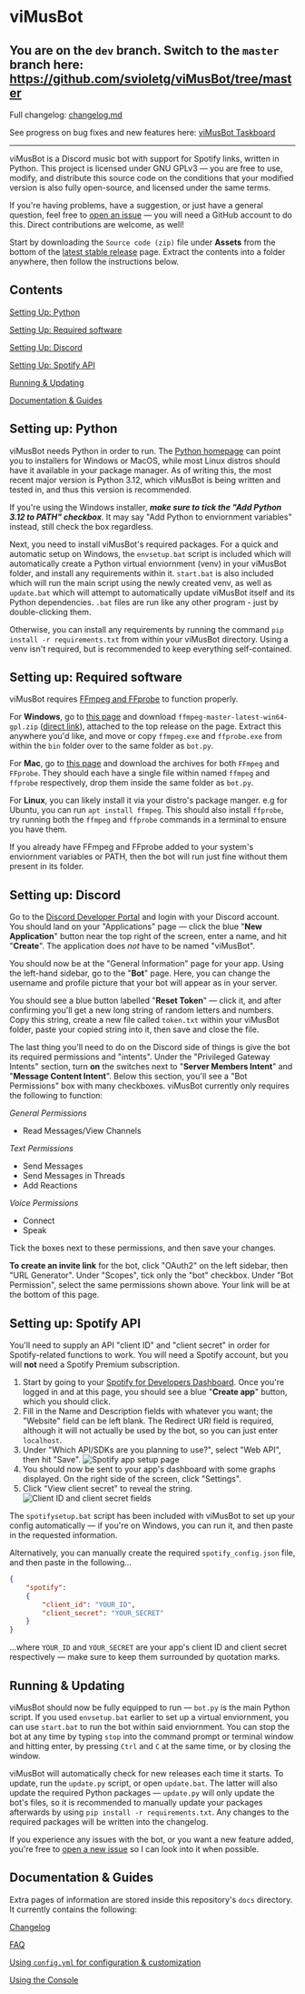 # viMusBot

## You are on the `dev` branch. Switch to the `master` branch here: https://github.com/svioletg/viMusBot/tree/master

Full changelog: [changelog.md](https://github.com/svioletg/viMusBot/blob/master/docs/changelog.md)

See progress on bug fixes and new features here: [viMusBot Taskboard](https://github.com/users/svioletg/projects/1/views/1)

---

viMusBot is a Discord music bot with support for Spotify links, written in Python. This project is licensed under GNU GPLv3 — you are free to use, modify, and distribute this source code on the conditions that your modified version is also fully open-source, and licensed under the same terms.

If you're having problems, have a suggestion, or just have a general question, feel free to [open an issue](https://github.com/svioletg/viMusBot/issues) — you will need a GitHub account to do this. Direct contributions are welcome, as well!

Start by downloading the `Source code (zip)` file under **Assets** from the bottom of the [latest stable release](https://github.com/svioletg/viMusBot/releases/latest) page. Extract the contents into a folder anywhere, then follow the instructions below.

## Contents

[Setting Up: Python](#setting-up-python)

[Setting Up: Required software](#setting-up-required-software)

[Setting Up: Discord](#setting-up-discord)

[Setting Up: Spotify API](#setting-up-spotify-api)

[Running & Updating](#running--updating)

[Documentation & Guides](#documentation--guides)

## Setting up: Python

viMusBot needs Python in order to run. The [Python homepage](https://www.python.org/downloads) can point you to installers for Windows or MacOS, while most Linux distros should have it available in your package manager. As of writing this, the most recent major version is Python 3.12, which viMusBot is being written and tested in, and thus this version is recommended.

If you're using the Windows installer, ***make sure to tick the "Add Python 3.12 to PATH" checkbox***. It may say "Add Python to enviornment variables" instead, still check the box regardless.

Next, you need to install viMusBot's required packages. For a quick and automatic setup on Windows, the `envsetup.bat` script is included which will automatically create a Python virtual enviornment (venv) in your viMusBot folder, and install any requirements within it. `start.bat` is also included which will run the main script using the newly created venv, as well as `update.bat` which will attempt to automatically update viMusBot itself and its Python dependencies. `.bat` files are run like any other program - just by double-clicking them.

Otherwise, you can install any requirements by running the command `pip install -r requirements.txt` from within your viMusBot directory. Using a venv isn't required, but is recommended to keep everything self-contained.

## Setting up: Required software

viMusBot requires [FFmpeg and FFprobe](https://www.ffmpeg.org/) to function properly.

For **Windows**, go to [this page](https://github.com/BtbN/FFmpeg-Builds/releases) and download `ffmpeg-master-latest-win64-gpl.zip` ([direct link](https://github.com/BtbN/FFmpeg-Builds/releases/download/latest/ffmpeg-master-latest-win64-gpl.zip)), attached to the top release on the page. Extract this anywhere you'd like, and move or copy `ffmpeg.exe` and `ffprobe.exe` from within the `bin` folder over to the same folder as `bot.py`.

For **Mac**, go to [this page](https://evermeet.cx/ffmpeg/) and download the archives for both `FFmpeg` and `FFprobe`. They should each have a single file within named `ffmpeg` and `ffprobe` respectively, drop them inside the same folder as `bot.py`.

For **Linux**, you can likely install it via your distro's package manger. e.g for Ubuntu, you can run `apt install ffmpeg`. This should also install `ffprobe`, try running both the `ffmpeg` and `ffprobe` commands in a terminal to ensure you have them.

If you already have FFmpeg and FFprobe added to your system's enviornment variables or PATH, then the bot will run just fine without them present in its folder.

## Setting up: Discord

Go to the [Discord Developer Portal](https://discord.com/developers/applications/) and login with your Discord account. You should land on your "Applications" page — click the blue "**New Application**" button near the top right of the screen, enter a name, and hit "**Create**". The application does *not* have to be named "viMusBot".

You should now be at the "General Information" page for your app. Using the left-hand sidebar, go to the "**Bot**" page. Here, you can change the username and profile picture that your bot will appear as in your server.

You should see a blue button labelled "**Reset Token**" — click it, and after confirming you'll get a new long string of random letters and numbers. Copy this string, create a new file called `token.txt` within your viMusBot folder, paste your copied string into it, then save and close the file.

The last thing you'll need to do on the Discord side of things is give the bot its required permissions and "intents". Under the "Privileged Gateway Intents" section, turn **on** the switches next to "**Server Members Intent**" and "**Message Content Intent**". Below this section, you'll see a "Bot Permissions" box with many checkboxes. viMusBot currently only requires the following to function:

*General Permissions*

- Read Messages/View Channels

*Text Permissions*

- Send Messages
- Send Messages in Threads
- Add Reactions

*Voice Permissions*

- Connect
- Speak

Tick the boxes next to these permissions, and then save your changes.

**To create an invite link** for the bot, click "OAuth2" on the left sidebar, then "URL Generator". Under "Scopes", tick only the "bot" checkbox. Under "Bot Permission", select the same permissions shown above. Your link will be at the bottom of this page.

## Setting up: Spotify API

You'll need to supply an API "client ID" and "client secret" in order for Spotify-related functions to work. You will need a Spotify account, but you will **not** need a Spotify Premium subscription.

1. Start by going to your [Spotify for Developers Dashboard](https://developer.spotify.com/dashboard). Once you're logged in and at this page, you should see a blue "**Create app**" button, which you should click.
2. Fill in the Name and Description fields with whatever you want; the "Website" field can be left blank. The Redirect URI field is required, although it will not actually be used by the bot, so you can just enter `localhost`.
3. Under "Which API/SDKs are you planning to use?", select "Web API", then hit "Save".
![Spotify app setup page](https://i.imgur.com/hoPjBKE.png)
4. You should now be sent to your app's dashboard with some graphs displayed. On the right side of the screen, click "Settings".
5. Click "View client secret" to reveal the string.
![Client ID and client secret fields](https://i.imgur.com/4AoWjWj.png)

The `spotifysetup.bat` script has been included with viMusBot to set up your config automatically — if you're on Windows, you can run it, and then paste in the requested information.

Alternatively, you can manually create the required `spotify_config.json` file, and then paste in the following...

```json
{
    "spotify":
    {
        "client_id": "YOUR_ID",
        "client_secret": "YOUR_SECRET"
    }
}
```

...where `YOUR_ID` and `YOUR_SECRET` are your app's client ID and client secret respectively — make sure to keep them surrounded by quotation marks.

## Running & Updating

viMusBot should now be fully equipped to run — `bot.py` is the main Python script. If you used `envsetup.bat` earlier to set up a virtual enviornment, you can use `start.bat` to run the bot within said enviornment. You can stop the bot at any time by typing `stop` into the command prompt or terminal window and hitting enter, by pressing `Ctrl` and `C` at the same time, or by closing the window.

viMusBot will automatically check for new releases each time it starts. To update, run the `update.py` script, or open `update.bat`. The latter will also update the required Python packages — `update.py` will only update the bot's files, so it is recommended to manually update your packages afterwards by using `pip install -r requirements.txt`. Any changes to the required packages will be written into the changelog.

If you experience any issues with the bot, or you want a new feature added, you're free to [open a new issue](https://github.com/svioletg/viMusBot/issues) so I can look into it when possible.

## Documentation & Guides

Extra pages of information are stored inside this repository's `docs` directory. It currently contains the following:

[Changelog](https://github.com/svioletg/viMusBot/blob/master/docs/changelog.md)

[FAQ](https://github.com/svioletg/viMusBot/blob/master/docs/faq.md)

[Using `config.yml` for configuration & customization](https://github.com/svioletg/viMusBot/blob/master/docs/config.md)

[Using the Console](https://github.com/svioletg/viMusBot/blob/master/docs/console.md)
